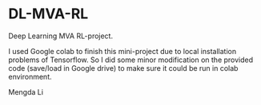 # DL-MVA-RL
Deep Learning MVA RL-project.

I used Google colab to finish this mini-project due to local installation problems of Tensorflow. So I did some minor modification on the provided code (save/load in Google drive) to make sure it could be run in colab environment.

Mengda Li


